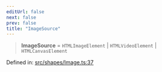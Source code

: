 ```yaml
---
editUrl: false
next: false
prev: false
title: "ImageSource"
---
```


> **ImageSource** = `HTMLImageElement` \| `HTMLVideoElement` \| `HTMLCanvasElement`

Defined in: [src/shapes/Image.ts:37](https://github.com/fabricjs/fabric.js/blob/8206f10a405480a7ba988ff6cfdde6412c1f13f8/src/shapes/Image.ts#L37)
